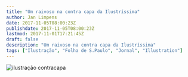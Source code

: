 ```yaml
---
title: "Um raivoso na contra capa da Ilustríssima"
author: Jan Limpens
date: 2017-11-05T08:00:23Z
publishdate: 2017-11-05T08:00:23Z
lastmod: 2017-11-01T17:21:45Z
draft: false
description: "Um raivoso na contra capa da Ilustríssima"
tags: ["Ilustração", "Folha de S.Paulo", "Jornal", "Illustration"]
---
```


![ilustração contracapa](Wutbürger-239x400.png "Tanta raiva em todos os lugares...")
